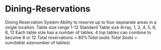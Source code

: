 # Dining-Reservations
Dining Reservation System
Ability to reserve up to four sepearate areas in a single location.
Table size range 1-12
Standard Table size Array, 1, 2, 4, 5, 6, 8, 12
Each table size has a number of tables. 
4 top tables can combine to become 8 or 12
Total reservations = 80%*Total seats
Total Seats = sum(table size*number of tables)
